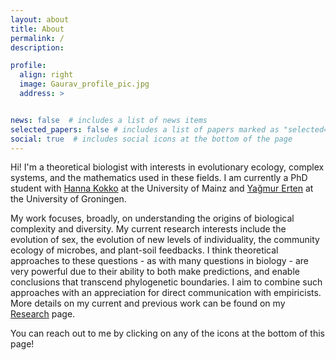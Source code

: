 ```yaml
---
layout: about
title: About
permalink: /
description: 

profile:
  align: right
  image: Gaurav_profile_pic.jpg
  address: > 


news: false  # includes a list of news items
selected_papers: false # includes a list of papers marked as "selected={true}"
social: true  # includes social icons at the bottom of the page
---
```


Hi! 
I'm a theoretical biologist with interests in evolutionary ecology, complex systems, and the mathematics used in these fields. 
I am currently a PhD student with [Hanna Kokko](https://kokkonuts.org/) at the University of Mainz and [Yağmur Erten](https://research.rug.nl/en/persons/yagmur-erten) at the University of Groningen. 

My work focuses, broadly, on understanding the origins of biological complexity and diversity. 
My current research interests include the evolution of sex, the evolution of new levels of individuality, the community ecology of microbes, and plant-soil feedbacks. 
I think theoretical approaches to these questions - as with many questions in biology - are very powerful due to their ability to both make predictions, and enable conclusions that transcend phylogenetic boundaries. 
I aim to combine such approaches with an appreciation for direct communication with empiricists.
More details on my current and previous work can be found on my [Research](https://gauravathreya.github.io/research/) page. 

You can reach out to me by clicking on any of the icons at the bottom of this page!
